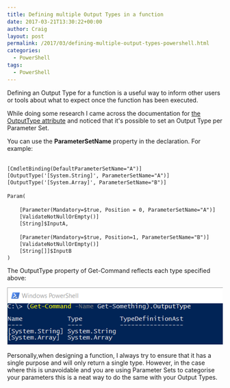 ```yaml
---
title: Defining multiple Output Types in a function
date: 2017-03-21T13:30:22+00:00
author: Craig
layout: post
permalink: /2017/03/defining-multiple-output-types-powershell.html
categories:
  - PowerShell
tags:
  - PowerShell
---
```


Defining an Output Type for a function is a useful way to inform other users or tools about what to expect once the function has been executed.

While doing some research I came across the documentation for [the OutputType attribute](https://msdn.microsoft.com/en-us/powershell/reference/5.1/microsoft.powershell.core/about/about_functions_outputtypeattribute) and noticed that it's possible to set an Output Type per Parameter Set.

You can use the **ParameterSetName** property in the declaration. For example:

<!--more-->

```

[CmdletBinding(DefaultParameterSetName="A")]
[OutputType('[System.String]', ParameterSetName="A")]
[OutputType('[System.Array]', ParameterSetName="B")]

Param(

    [Parameter(Mandatory=$true, Position = 0, ParameterSetName="A")]
    [ValidateNotNullOrEmpty()]
    [String]$InputA,

    [Parameter(Mandatory=$true, Position=1, ParameterSetName="B")]
    [ValidateNotNullOrEmpty()]
    [String[]]$InputB
)
```

The OutputType property of Get-Command reflects each type specified above:

![OutputType](/assets/images/OutputType.png)

Personally,when designing a function, I always try to ensure that it has a single purpose and will only return a single type. However, in the case where this is unavoidable and you are using Parameter Sets to categorise your parameters this is a neat way to do the same with your Output Types.
